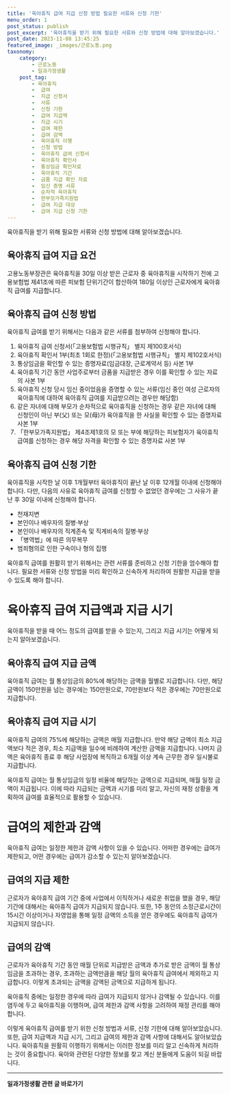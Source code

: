 ```yaml
---
title: '육아휴직 급여 지급 신청 방법 필요한 서류와 신청 기한'
menu_order: 1
post_status: publish
post_excerpt: '육아휴직을 받기 위해 필요한 서류와 신청 방법에 대해 알아보겠습니다.'
post_date: 2023-11-08 13:45:25
featured_image: _images/근로노동.png
taxonomy:
    category:
        - 근로노동
        - 일과가정생활
    post_tag:
        - 육아휴직
        -  급여
        -  지급 신청서
        -  서류
        -  신청 기한
        -  급여 지급액
        -  지급 시기
        -  급여 제한
        -  급여 감액
        -  육아휴직 이행
        -  신청 방법
        -  육아휴직 급여 신청서
        -  육아휴직 확인서
        -  통상임금 확인자료
        -  육아휴직 기간
        -  금품 지급 확인 자료
        -  임신 증명 서류
        -  순차적 육아휴직
        -  한부모가족지원법
        -  급여 지급 대상
        -  급여 지급 신청 기한
---
```



육아휴직을 받기 위해 필요한 서류와 신청 방법에 대해 알아보겠습니다.

## 육아휴직 급여 지급 요건
고용노동부장관은 육아휴직을 30일 이상 받은 근로자 중 육아휴직을 시작하기 전에 고용보험법 제41조에 따른 피보험 단위기간이 합산하여 180일 이상인 근로자에게 육아휴직 급여를 지급합니다.

## 육아휴직 급여 신청 방법
육아휴직 급여를 받기 위해서는 다음과 같은 서류를 첨부하여 신청해야 합니다.

1. 육아휴직 급여 신청서(「고용보험법 시행규칙」 별지 제100호서식)
2. 육아휴직 확인서 1부(최초 1회로 한정)(「고용보험법 시행규칙」 별지 제102호서식)
3. 통상임금을 확인할 수 있는 증명자료(임금대장, 근로계약서 등) 사본 1부
4. 육아휴직 기간 동안 사업주로부터 금품을 지급받은 경우 이를 확인할 수 있는 자료의 사본 1부
5. 육아휴직 신청 당시 임신 중이었음을 증명할 수 있는 서류(임신 중인 여성 근로자의 육아휴직에 대하여 육아휴직 급여를 지급받으려는 경우만 해당함)
6. 같은 자녀에 대해 부모가 순차적으로 육아휴직을 신청하는 경우 같은 자녀에 대해 신청인이 아닌 부(父) 또는 모(母)가 육아휴직을 한 사실을 확인할 수 있는 증명자료 사본 1부
7. 「한부모가족지원법」 제4조제1호의 모 또는 부에 해당하는 피보험자가 육아휴직 급여를 신청하는 경우 해당 자격을 확인할 수 있는 증명자료 사본 1부

## 육아휴직 급여 신청 기한
육아휴직을 시작한 날 이후 1개월부터 육아휴직이 끝난 날 이후 12개월 이내에 신청해야 합니다. 다만, 다음의 사유로 육아휴직 급여를 신청할 수 없었던 경우에는 그 사유가 끝난 후 30일 이내에 신청해야 합니다.

- 천재지변
- 본인이나 배우자의 질병·부상
- 본인이나 배우자의 직계존속 및 직계비속의 질병·부상
- 「병역법」에 따른 의무복무
- 범죄혐의로 인한 구속이나 형의 집행

육아휴직 급여를 원활히 받기 위해서는 관련 서류를 준비하고 신청 기한을 엄수해야 합니다. 필요한 서류와 신청 방법을 미리 확인하고 신속하게 처리하여 원활한 지급을 받을 수 있도록 해야 합니다.

# 육아휴직 급여 지급액과 지급 시기

육아휴직을 받을 때 어느 정도의 급여를 받을 수 있는지, 그리고 지급 시기는 어떻게 되는지 알아보겠습니다.

## 육아휴직 급여 지급 금액
육아휴직 급여는 월 통상임금의 80%에 해당하는 금액을 월별로 지급합니다. 다만, 해당 금액이 150만원을 넘는 경우에는 150만원으로, 70만원보다 적은 경우에는 70만원으로 지급합니다.

## 육아휴직 급여 지급 시기
육아휴직 급여의 75%에 해당하는 금액은 매월 지급합니다. 만약 해당 금액이 최소 지급액보다 적은 경우, 최소 지급액을 일수에 비례하여 계산한 금액을 지급합니다. 나머지 금액은 육아휴직 종료 후 해당 사업장에 복직하고 6개월 이상 계속 근무한 경우 일시불로 지급합니다.

육아휴직 급여는 월 통상임금의 일정 비율에 해당하는 금액으로 지급되며, 매월 일정 금액이 지급됩니다. 이에 따라 지급되는 금액과 시기를 미리 알고, 자신의 재정 상황을 계획하여 급여를 효율적으로 활용할 수 있습니다.

# 급여의 제한과 감액

육아휴직 급여는 일정한 제한과 감액 사항이 있을 수 있습니다. 어떠한 경우에는 급여가 제한되고, 어떤 경우에는 급여가 감소할 수 있는지 알아보겠습니다.

## 급여의 지급 제한
근로자가 육아휴직 급여 기간 중에 사업에서 이직하거나 새로운 취업을 했을 경우, 해당 기간에 대해서는 육아휴직 급여가 지급되지 않습니다. 또한, 1주 동안의 소정근로시간이 15시간 이상이거나 자영업을 통해 일정 금액의 소득을 얻은 경우에도 육아휴직 급여가 지급되지 않습니다.

## 급여의 감액
근로자가 육아휴직 기간 동안 매월 단위로 지급받은 금액과 추가로 받은 금액이 월 통상임금을 초과하는 경우, 초과하는 금액만큼을 해당 월의 육아휴직 급여에서 제외하고 지급합니다. 이렇게 초과되는 금액을 감액된 금액으로 지급하게 됩니다.

육아휴직 중에는 일정한 경우에 따라 급여가 지급되지 않거나 감액될 수 있습니다. 이를 염두에 두고 육아휴직을 이행하며, 급여 제한과 감액 사항을 고려하여 재정 관리를 해야 합니다.

이렇게 육아휴직 급여를 받기 위한 신청 방법과 서류, 신청 기한에 대해 알아보았습니다. 또한, 급여 지급액과 지급 시기, 그리고 급여의 제한과 감액 사항에 대해서도 알아보았습니다. 육아휴직을 원활히 이행하기 위해서는 이러한 정보를 미리 알고 신속하게 처리하는 것이 중요합니다. 육아와 관련된 다양한 정보를 찾고 계신 분들에게 도움이 되길 바랍니다.
<!-- wp:separator -->
<hr class="wp-block-separator has-alpha-channel-opacity"/>
<!-- /wp:separator -->

<!-- wp:group {"backgroundColor":"base","layout":{"type":"constrained"}} -->
<div class="wp-block-group has-base-background-color has-background"><!-- wp:paragraph {"align":"center","fontSize":"medium"} -->
<p class="has-text-align-center has-large-font-size"><strong>일과가정생활 관련 글 바로가기</strong></p>
<!-- /wp:paragraph -->


<!-- wp:latest-posts
{"categories":[{"id":10918,"count":19,"description":"","link":"https://uknowlaw.com/category/%ec%9d%bc%ea%b3%bc%ea%b0%80%ec%a0%95%ec%83%9d%ed%99%9c/","name":"일과가정생활","slug":"일과가정생활","taxonomy":"category","parent":0,"meta":[],"_links":{"self":[{"href":"https://uknowlaw.com/wp-json/wp/v2/categories/10918"}],"collection":[{"href":"https://uknowlaw.com/wp-json/wp/v2/categories"}],"about":[{"href":"https://uknowlaw.com/wp-json/wp/v2/taxonomies/category"}],"wp:post_type":[{"href":"https://uknowlaw.com/wp-json/wp/v2/posts?categories=10918"}],"curies":[{"name":"wp","href":"https://api.w.org/{rel}","templated":true}]}}]} /--></div>
<!-- /wp:group -->